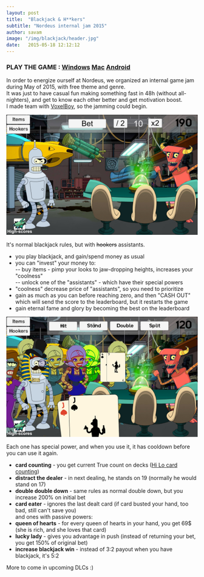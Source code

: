 ```yaml
---
layout: post
title:  "Blackjack & H**kers"
subtitle: "Nordeus internal jam 2015"
author: savam
image: "/img/blackjack/header.jpg"
date:   2015-05-18 12:12:12
---
```


### PLAY THE GAME : [Windows](https://drive.google.com/open?id=0B_YUM1pJMrsZRXloM0VESzJ0VWs) [Mac](https://drive.google.com/open?id=0B_YUM1pJMrsZWmxqU3ZNeXZVRGM) [Android](https://drive.google.com/open?id=0B_YUM1pJMrsZMTkwN19yUHlDeFU)

In order to energize ourself at Nordeus, we organized an internal game jam during May of 2015, with free theme and genre.<br />
It was just to have casual fun making something fast in 48h (without all-nighters), and get to know each other better and get motivation boost.<br />
I made team with [VoxelBoy](https://twitter.com/VoxelBoy), so the jamming could begin.

<img class="def_image" src="/img/blackjack/shot1.jpg" />

It's normal blackjack rules, but with ~~hookers~~ assistants.<br />
- you play blackjack, and gain/spend money as usual<br />
- you can "invest" your money to:<br />
-- buy items - pimp your looks to jaw-dropping heights, increases your "coolness" <br />
-- unlock one of the "assistants" - which have their special powers<br />
- "coolness" decrease price of "assistants", so you need to prioritize<br />
- gain as much as you can before reaching zero, and then "CASH OUT" which will send the score to the leaderboard, but it restarts the game<br />
- gain eternal fame and glory by becoming the best on the leaderboard<br />

<img class="def_image" src="/img/blackjack/shot2.jpg" />

Each one has special power, and when you use it, it has cooldown before you can use it again.<br />
- **card counting** - you get current True count on decks ([Hi Lo card counting](http://casinogambling.about.com/od/blackjack/a/hilo.htm))<br />
- **distract the dealer** - in next dealing, he stands on 19 (normally he would stand on 17)<br />
- **double double down** - same rules as normal double down, but you increase 200% on initial bet<br />
- **card eater** - ignores the last dealt card (if card busted your hand, too bad, still can't save you)<br />
and ones with passive powers:<br />
- **queen of hearts** - for every queen of hearts in your hand, you get 69$ (she is rich, and she loves that card)<br />
- **lucky lady** - gives you advantage in push (instead of returning your bet, you get 150% of original bet)<br />
- **increase blackjack win** - instead of 3:2 payout when you have blackjack, it's 5:2<br />

More to come in upcoming DLCs :)
